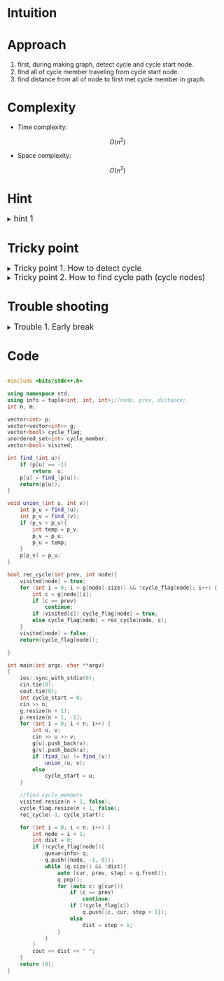 # Intuition
<!-- Describe your first thoughts on how to solve this problem. -->

# Approach
<!-- Describe your approach to solving the problem. -->
1. first, during making graph, detect cycle and cycle start node.
2. find all of cycle member traveling from cycle start node.
3. find distance from all of node to first met cycle member in graph.

# Complexity
- Time complexity:
<!-- Add your time complexity here, e.g. $$O(n)$$ -->
$$ O(n^2) $$

- Space complexity:
<!-- Add your space complexity here, e.g. $$O(n)$$ -->
$$ O(n^2) $$

# Hint

<details>
<summary> <font size="4"> hint 1 </font> </summary>
<div markdown="1">



</div>
</details>

# Tricky point

<details>
<summary> <font size="4"> Tricky point 1. How to detect cycle </font> </summary>
<div markdown="1">

use union find. if u, v vertices have same parent and some edges connects them again, it has cycle.

</div>
</details>

<details>
<summary> <font size="4"> Tricky point 2. How to find cycle path (cycle nodes) </font> </summary>
<div markdown="1">

use dfs and backtracking. you need cycle_flag arry and visit array

</div>
</details>

# Trouble shooting

<details>
<summary> <font size="4"> Trouble 1. Early break </font> </summary>
<div markdown="1">

 ```c++
bool rec_cycle(int prev, int node){
	visited[node] = true;
	for (int i = 0; i < g[node].size() && !cycle_flag[node]; i++) {
		int c = g[node][i];
		if (c == prev)
			continue;
		if (visited[c]) cycle_flag[node] = true;
		else cycle_flag[node] = rec_cycle(node, c);//if no early break, cycle_flag can be amend (true -> false)
	}
	visited[node] = false;
	return(cycle_flag[node]);
}

 ```

</div>
</details>

# Code
```cpp []

#include <bits/stdc++.h>

using namespace std;
using info = tuple<int, int, int>;//node, prev, distance;
int n, m;

vector<int> p;
vector<vector<int>> g;
vector<bool> cycle_flag;
unordered_set<int> cycle_member;
vector<bool> visited;

int find_(int u){
	if (p[u] == -1)
		return  u;
	p[u] = find_(p[u]);
	return(p[u]);
}

void union_(int u, int v){
	int p_u = find_(u);
	int p_v = find_(v);
	if (p_v < p_u){
		int temp = p_v;
		p_v = p_u;
		p_u = temp;
	}
	p[p_v] = p_u;
}

bool rec_cycle(int prev, int node){
	visited[node] = true;
	for (int i = 0; i < g[node].size() && !cycle_flag[node]; i++) {
		int c = g[node][i];
		if (c == prev)
			continue;
		if (visited[c]) cycle_flag[node] = true;
		else cycle_flag[node] = rec_cycle(node, c);
	}
	visited[node] = false;
	return(cycle_flag[node]);

}

int	main(int argc, char **argv)
{
	ios::sync_with_stdio(0);
	cin.tie(0);
	cout.tie(0);
	int cycle_start = 0; 
	cin >> n;
	g.resize(n + 1);
	p.resize(n + 1, -1);
	for (int i = 0; i < n; i++) {
		int u, v;
		cin >> u >> v;
		g[u].push_back(v);
		g[v].push_back(u);
		if (find_(u) != find_(v))
			union_(u, v);
		else
			cycle_start = u;
	}

	//find cycle_members
	visited.resize(n + 1, false);
	cycle_flag.resize(n + 1, false);
	rec_cycle(-1, cycle_start);

	for (int i = 0; i < n; i++) {
		int node = i + 1;
		int dist = 0;
		if (!cycle_flag[node]){
			queue<info> q;
			q.push({node, -1, 0});
			while (q.size() && !dist){
				auto [cur, prev, step] = q.front();
				q.pop();
				for (auto c: g[cur]){
					if (c == prev)
						continue;
					if (!cycle_flag[c])
						q.push({c, cur, step + 1});
					else
						dist = step + 1;
				}
			}
		}
		cout << dist << " ";
	}
	return (0);
}

```

